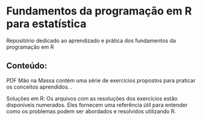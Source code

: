 # Fundamentos da programação em R para estatística
Repositório dedicado ao aprendizado e prática dos fundamentos da programação em R

## Conteúdo:
PDF Mão na Massa contém uma série de exercícios propostos para praticar os conceitos aprendidos. .

Soluções em R: Os arquivos com as resoluções dos exercícios estão disponíveis numerados. Eles fornecem uma referência útil para entender como os problemas podem ser abordados e resolvidos utilizando R.
